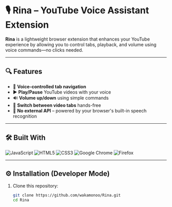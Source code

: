 # 🎙 Rina – YouTube Voice Assistant Extension

**Rina** is a lightweight browser extension that enhances your YouTube experience by allowing you to control tabs, playback, and volume using voice commands—no clicks needed.

---

## 🔍 Features

- 🎤 **Voice-controlled tab navigation**
- ▶️ **Play/Pause** YouTube videos with your voice
- 🔊 **Volume up/down** using simple commands
- 🔄 **Switch between video tabs** hands-free
- 🧠 **No external API** – powered by your browser's built-in speech recognition

---

## 🛠️ Built With

![JavaScript](https://img.shields.io/badge/JavaScript-F7DF1E?style=for-the-badge&logo=javascript&logoColor=black)
![HTML5](https://img.shields.io/badge/HTML5-E34F26?style=for-the-badge&logo=html5&logoColor=white)
![CSS3](https://img.shields.io/badge/CSS3-1572B6?style=for-the-badge&logo=css3&logoColor=white)
![Google Chrome](https://img.shields.io/badge/Chrome-4285F4?style=for-the-badge&logo=GoogleChrome&logoColor=white)
![Firefox](https://img.shields.io/badge/Firefox-B9382D?style=for-the-badge&logo=FirefoxBrowser&logoColor=white)

---

## ⚙️ Installation (Developer Mode)

1. Clone this repository:
   ```bash
   git clone https://github.com/wakamonoo/Rina.git
   cd Rina
